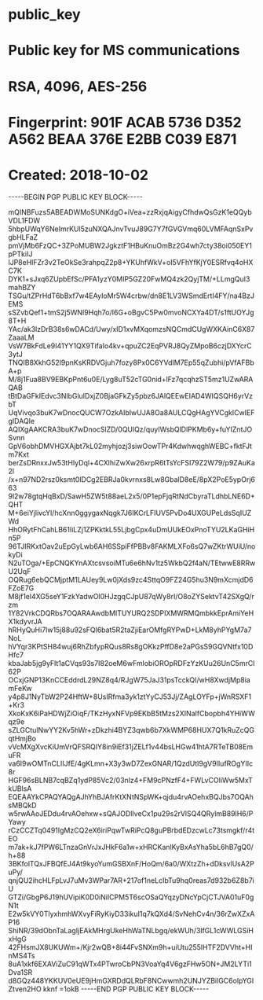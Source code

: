 # public_key
# Public key for MS communications
# RSA, 4096, AES-256
# Fingerprint: 901F ACAB 5736 D352 A562 BEAA 376E E2BB C039 E871
# Created: 2018-10-02

-----BEGIN PGP PUBLIC KEY BLOCK-----

mQINBFuzs5ABEADWMoSUNKdgO+iVea+zzRxjqAigyCfhdwQsGzK1eQQybVDL1FDW
5hbpUWqY6NeImrKUl5zuNXQAJnvTvuJ89G7Y7fGVGVmq60LVMFAqnSxPvgbHLFaZ
pmVjMb6FzQC+3ZPoMUBW2JgkztF1HBuKnuOmBz2G4wh7cty38oi050EY1pPTkiIJ
lJP8eHlFZr3v2TeOkSe3rahpqZ2p8+YKUhfWkV+oI5VFhYfKjY0ESRfvq4oHXC7K
DYK1+sJxq6ZUpbEfSc/PFA1yzY0MIP5GZ20FwMQ4zk2QyjTM/+LLmgQuI3mahBZY
TSGu/tZPrHdT6bBxf7w4EAyIoMr5W4crbw/dn8E1LV3WSmdErtI4FY/na4BzJEMS
sSZvbQef1+tmS2j5WNI9Hqh7o/I6G+oBgvC5Pw0mvoNCXYa4DT/s1ftUOYJg8T+H
YAc/ak3lzDrB38s6wDACd/Uwy/xID1xvMXqomzsNQCmdCUgWXKAinC6X87ZaaaLM
VsW7BkFdLe9I41YY1QX9TifaIo4kv+qpuZC2EqPVRJ8QyZMpoB6czjDXYcrC3ytJ
TNQIB8XkhG52l9pnKsKRDVGjuh7fozy8Px0C6YVdIM7Ep55qZubhi/pVfAFBbA+p
M/8j1Fua8BV9EBKpPnt6u0E/Lyg8uT52cTG0nid+lFz7qcqhzST5mz1UZwARAQAB
tBtDaGFkIEdvc3NlbGluIDxjZ0BjaGFkZy5pbz6JAlQEEwEIAD4WIQSQH6yrVzbT
UqVivqo3buK7wDnocQUCW7OzkAIbIwUJA8Oa8AULCQgHAgYVCgkICwIEFgIDAQIe
AQIXgAAKCRA3buK7wDnocSlZD/0QUlQz/quyIWsbQlDlPKMb6y+fuYIZntJOSvnn
GpV6obhDMVHGXAjbt7kL02myhjozj3siwOowTPr4KdwhwqghWEBC+fktFJtm7Kxt
berZsDRnxxJw53tHIyDql+4CXlhiZwXw26xrpR6tTsYcFSI79Z2W79/p9ZAuKa2l
/x+n97ND2rsz0ksmt0lDCg2EBRJa0kvrnxs8Lw8GbalD8eE/8pX2PoE5ypOrj663
9l2w78gtqHqBxD/SawH5ZW5t88aeL2x5/0P1epFjqRtNdCbyraTLdhbLNE6D+QHT
M+6eiYjlivcYl/hcXnn0ggygaxNqgk7J6IKCrLFIUV5PvDo4UXGUPeLdsSqIUZWd
HhORytFhCahLB61IiLZj1ZPKktkL55LjbgCpx4uDmUUkEOxPnoTYU2LKaGHiHn5P
96TJIRKxtOav2uEpGyLwb6AH6SSpiFfPBBv8FAKMLXFo6sQ7wZKtrWUiU/nokyDi
N2uTOga/+EpCNQKYnAXtcsvsoiMTu6e6hNv1tz5WkbQ2f4aN/TEtwwE8RRwU2UqF
OQRug6ebQCMjptM1LAUey9Lw0jXds9zc4SttqO9FZ24G5hu3N9mXcmjdD6FZoE7G
M8jf1el4XG5seY1FzkYadwOl0HJzgqCJpU87qWy8rI/O8oZYSektvT42SXgQ/rzm
1Y82VrkCDQRbs7OQARAAwdbMITUYURQ2SDPIXMWRMQmbkkEprAmiYeHX1kdyvrJA
hRHyQuHi7lw15j88u92sFQl6bat5R2taZjiEarOMfgRYPwD+LkM8yhPYgM7a7NoL
hVYqr3KPtSH84wuj6RhZbfypRQus8Rs8gOKkzPffD8e2aPGsS9GQVNtfx10DHfc7
kbaJab5jg9yFlt1aCVqs93s7I82oeM6wFmlobiOROpRDFzYzKUu26UnC5mrCl62P
OCxjGNP13KnCCEddrdL29NZ8q4/RJgW75JaJ31psTcckQI/wH8XwdjMp8iamFeKw
y4p8J1NyTbW2P24HftW+8UsIRfma3yk1ztYyCJ53Jj/ZAgLOYFp+jWnRSXF1+Kr3
XkoKxK6iPaHDWjZiOiqF/TKzHyxNFVp9EKbB5tMzs2XINaIfCbopbh4YHiWWqz9e
sZLGCtulNwYY2Kv5hWr+zDkzhi4BYZ3qwb6b7XkWMP68HUX7Q1kRuZcQGqtHmjBo
vVcMXgXvcKiUmVrQFSRQIY8in9iEf31jZELf1v44bsLHGw41htA7RTeTB08EmuFR
va6I9wOMTnCLIIJfE/4gKLmn+X3y3wD7ZexGNAR/1QzdUtl9gV9IIufROgYIIc8r
HGF96sBLNB7cqBZq1ydP85Vc2/03nlz4+FM9cPNzfF4+FWLvCOIiWw5MxTkUBlsA
EQEAAYkCPAQYAQgAJhYhBJAfrKtXNtNSpWK+qjdu4rvAOehxBQJbs7OQAhsMBQkD
w5rwAAoJEDdu4rvAOehxw+sQAJODlIveCx1pu29s2rVlSQ4QRylmB89lH6/PYawy
rCzCCZTq0491IgMzCQ2eX6iriPqwTwRiPcQ8guPBrbdEDzcwLc73tsmgkf/r4tEO
m7ak+kJ7fPW6LTnzaGnVrJxJHkF6a1w+xHRCKanlKyBxAsYha5bL6hB7gQ0/h+88
3BKfolTQxJFBQfEJ4At9kyoYumGSBXnF/HoQm/6a0/WXtzZh+dDksvlUsA2PuPy/
qnjQU2ihcHLFpLvJ7uMv3WPar7AR+217of1neLcIbTu9hq0reas7d932b6Z8b7iU
GTZi/GbgP6J19hUVipiK0D0iNiICPM5T6scOSaQYqzyDNcYpCjCTJVA01uF0gN1t
E2w5kVY0TlyxhmhWXvyFiRyKiyD33ikuI1q7kQXd4/SvNehCv4n/36rZwXZxAP16
ShiNR/39dObnTaLagIjEAkMHrgUkeHhWaTNLbgq/ekWUh/3lfGL1cWWLGSiHxHgG
42FHsmJX8UKUWm+/Kjr2wQB+8i44FvSNXm9h+uiUtu255lHTF2DVVht+HInMS4Ts
8uA1xkf6EXAViZuC91qWTx4PTwroCbPN3VoaYq4V6gzFHw5ON+JM2LYTi1Dva1SR
d8GQz448YKKUV0eUE9jHmGXRDdQLRbF8NCwwmh2UNJYZBilGC6olpYGIZtven2HO
kknf
=1okB
-----END PGP PUBLIC KEY BLOCK-----
